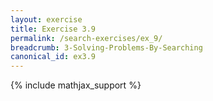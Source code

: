 ```yaml
---
layout: exercise
title: Exercise 3.9
permalink: /search-exercises/ex_9/
breadcrumb: 3-Solving-Problems-By-Searching
canonical_id: ex3.9
---
```


{% include mathjax_support %}
